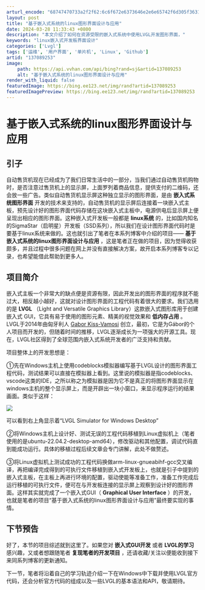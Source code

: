 ```yaml
---
arturl_encode: "68747470733a2f2f62:6c6f672e6373646e2e6e65742f6d305f36313538353032392f:61727469636c652f64657461696c732f313337303839323533"
layout: post
title: "基于嵌入式系统的linux图形界面设计与应用"
date: 2024-03-28 11:33:43 +0800
description: "本文介绍了如何在资源受限的嵌入式系统中使用LVGL开发图形界面，"
keywords: "linux嵌入式开发板界面设计"
categories: ['Lvgl']
tags: ['运维', '用户界面', '单片机', 'Linux', 'Github']
artid: "137089253"
image:
    path: https://api.vvhan.com/api/bing?rand=sj&artid=137089253
    alt: "基于嵌入式系统的linux图形界面设计与应用"
render_with_liquid: false
featuredImage: https://bing.ee123.net/img/rand?artid=137089253
featuredImagePreview: https://bing.ee123.net/img/rand?artid=137089253
---
```


# 基于嵌入式系统的linux图形界面设计与应用

## 引子

自动售货机现在已经成为了我们日常生活中的一部分，当我们通过自动售货机购物时，是否注意过售货机上的显示屏，上面罗列着商品信息，提供支付的二维码，还会放一些广告。类似自动售货机显示屏这种独立显示的图形界面，是由
**嵌入式系统图形界面**
开发的技术来支持的，自动售货机的显示屏后连接着一块嵌入式主板，预先设计好的图形界面代码存储在这块嵌入式主板中，电源供电后显示屏上便呈现出相应的图形界面。这种嵌入式开发板一般都是
**linux系统**
的，比如国内知名的SigmaStar（启明星）开发板（SSD系列），所以我们在设计图形界面代码时是要基于linux系统来做的。这也就引出了笔者在本系列博客中介绍的项目——
**基于嵌入式系统的linux图形界面设计与应用**
，这是笔者正在做的项目，因为觉得收获颇多，并且过程中很多问题在网上并没有直接解决方案，故开启本系列博客专以记录，也希望能借此帮助到更多人。

## 项目简介

嵌入式主板一个非常大的缺点便是资源有限，因此开发出的图形界面的程序就不能过大，相反越小越好，这就对设计图形界面的工程代码有着很大的要求。我们选用的是
**LVGL**
（Light and Versatile Graphics Library）这款嵌入式图形库用于创建嵌入式 GUI，它具有易于使用的图形元素、精美的视觉效果和
**低内存占用**
。LVGL于2014年由匈牙利人
[Gabor Kiss-Vamosi](https://zhuanlan.zhihu.com/p/406294618 "Gabor Kiss-Vamosi")
创立，最初，它是为Gábor的个人项目而开发的，但随着时间的推移，LVGL逐渐成长为一项强大的开源工具。现在，LVGL社区得到了全球范围内嵌入式系统开发者的广泛支持和贡献。

项目整体上的开发思想是：

①先在Windows主机上使用codeblocks模拟器编写基于LVGL设计的图形界面工程代码，测试结果可以直接在模拟器上看到。这里说的模拟器是指codeblocks、vscode这类的IDE，之所以称之为模拟器是因为它不是真正的将图形界面显示在windows主机的整个显示屏上，而是开辟出一块小窗口，来显示程序运行的结果画面。类似于这样：

![](https://i-blog.csdnimg.cn/blog_migrate/ec255cef1c64d0d3a46f39f74b601d8c.png)

可以看到右上角显示着“LVGL Simulator for Windows Desktop”

②将Windows主机上设计好、测试无误的工程代码移植到Linux虚拟机上（笔者使用的是ubuntu-22.04.2-desktop-amd64），修改驱动和其他配置，调试代码直到能成功运行。具体的移植过程后续文章会专门讲解，此处不做赘述。

③将Linux虚拟机上测试成功的工程代码换做arm-linux-gnueabihf-gcc交叉编译，再把编译完成得到的可执行文件移植到嵌入式开发板上，也就是引子中提到的嵌入式主板，在主板上再进行环境的配置，驱动使能等准备工作，准备工作完成后运行移植的可执行文件，便可在与开发板连接的显示屏上观察到设计好的图形界面。这样其实就完成了一个嵌入式GUI（
**Graphical User Interface**
）的开发，也就是笔者的项目“基于嵌入式系统的linux图形界面设计与应用”最终要实现的事情。

## 下节预告

好了，本节的项目综述就到这里了。如果您对
**嵌入式GUI开发**
或者
**LVGL的学习**
感兴趣，又或者想跟随笔者
**复现笔者的开发项目**
，还请收藏/关注以便能收到接下来同系列博客的更新通知。

下一节，笔者将沿着自己的学习轨迹介绍一下在Windows中下载并使用LVGL官方代码，还会分析官方代码的组成以及一些LVGL的基本语法和API，敬请期待。